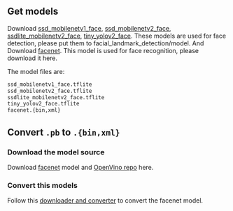## Get models
Download [ssd_mobilenetv1_face](https://drive.google.com/file/d/14hxWR1AFEQRfnExSm42R4ntYGX4QKMZz/view?usp=sharing), [ssd_mobilenetv2_face](https://drive.google.com/file/d/1mDDCJVZyaIZXz6bpJE_zF1C3nZCH45qD/view?usp=sharing),  [ssdlite_mobilenetv2_face](https://drive.google.com/file/d/1QAFPChUVU4MgQwQSO7n1ac0BGpQAmmBK/view?usp=sharing), [tiny_yolov2_face](https://drive.google.com/file/d/1PWW2LxKXPSlW-X4epEFITqJOYrgo3lep/view?usp=sharing). These models are used for face detection, please put them to facial_landmark_detection/model. And Download [facenet](https://github.com/cuiyanx/webml-polyfill/tree/add-face-recognition-example-with-facenet-openvino/examples/face_recognition/model). This model is used for face recognition, please download it here.

The model files are:

```txt
ssd_mobilenetv1_face.tflite
ssd_mobilenetv2_face.tflite
ssdlite_mobilenetv2_face.tflite
tiny_yolov2_face.tflite
facenet.{bin,xml}
```

## Convert `.pb` to `.{bin,xml}`

### Download the model source

Download [facenet](https://drive.google.com/open?id=1R77HmFADxe87GmoLwzfgMu_HY0IhcyBz) model and [OpenVino repo](https://github.com/opencv/open_model_zoo) here.

### Convert this models

Follow this [downloader and converter](https://github.com/opencv/open_model_zoo/tree/master/tools/downloader) to convert the facenet model.
